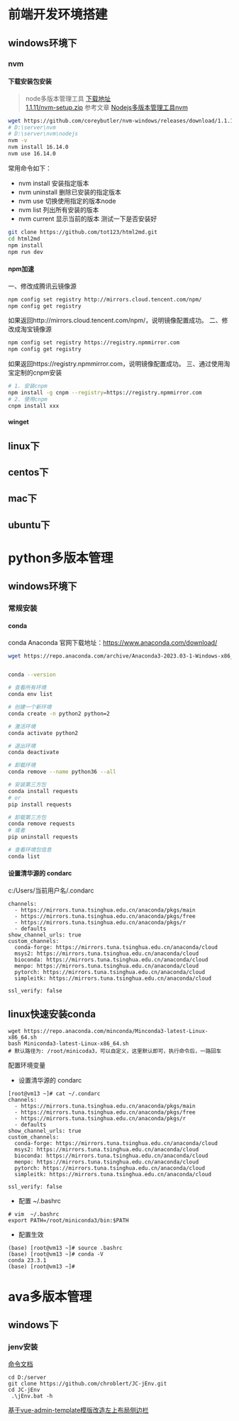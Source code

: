 # 前端开发环境搭建

## windows环境下
### nvm 
#### 下载安装包安装
> node多版本管理工具
[下载地址](https://github.com/coreybutler/nvm-windows/releases)  
[1.1.11/nvm-setup.zip](https://github.com/coreybutler/nvm-windows/releases/download/1.1.11/nvm-setup.zip)
参考文章
[Nodejs多版本管理工具nvm](https://juejin.cn/post/7076312463171387406)
```bash
wget https://github.com/coreybutler/nvm-windows/releases/download/1.1.11/nvm-setup.zip
# D:\server\nvm
# D:\server\nvm\nodejs
nvm -v
nvm install 16.14.0
nvm use 16.14.0

```
常用命令如下：
 * nvm install <version>    安装指定版本
 * nvm uninstall <version>    删除已安装的指定版本
 * nvm use <version>    切换使用指定的版本node
 * nvm list   列出所有安装的版本
 * nvm current   显示当前的版本
测试一下是否安装好
```bash
git clone https://github.com/tot123/html2md.git
cd html2md
npm install 
npm run dev

```

#### npm加速
一、修改成腾讯云镜像源
```bash
npm config set registry http://mirrors.cloud.tencent.com/npm/
npm config get registry
```
如果返回http://mirrors.cloud.tencent.com/npm/，说明镜像配置成功。 
二、修改成淘宝镜像源
```bash
npm config set registry https://registry.npmmirror.com
npm config get registry
```
如果返回https://registry.npmmirror.com，说明镜像配置成功。 
三、通过使用淘宝定制的cnpm安装
```bash
# 1. 安装cnpm
npm install -g cnpm --registry=https://registry.npmmirror.com
# 2. 使用cnpm
cnpm install xxx

```



#### winget
## linux下
## centos下
## mac下
## ubuntu下


# python多版本管理
## windows环境下
### 常规安装
#### conda
conda
Anaconda 官网下载地址：https://www.anaconda.com/download/
```bash
wget https://repo.anaconda.com/archive/Anaconda3-2023.03-1-Windows-x86_64.exe


conda --version
```

```bash
# 查看所有环境
conda env list

# 创建一个新环境
conda create -n python2 python=2

# 激活环境
conda activate python2

# 退出环境
conda deactivate

# 卸载环境
conda remove --name python36 --all

# 安装第三方包
conda install requests
# or
pip install requests

# 卸载第三方包
conda remove requests
# 或者
pip uninstall requests

# 查看环境包信息
conda list
```
#### 设置清华源的 condarc
c:/Users/当前用户名/.condarc
```
channels:
  - https://mirrors.tuna.tsinghua.edu.cn/anaconda/pkgs/main
  - https://mirrors.tuna.tsinghua.edu.cn/anaconda/pkgs/free
  - https://mirrors.tuna.tsinghua.edu.cn/anaconda/pkgs/r
  - defaults
show_channel_urls: true
custom_channels:
  conda-forge: https://mirrors.tuna.tsinghua.edu.cn/anaconda/cloud
  msys2: https://mirrors.tuna.tsinghua.edu.cn/anaconda/cloud
  bioconda: https://mirrors.tuna.tsinghua.edu.cn/anaconda/cloud
  menpo: https://mirrors.tuna.tsinghua.edu.cn/anaconda/cloud
  pytorch: https://mirrors.tuna.tsinghua.edu.cn/anaconda/cloud
  simpleitk: https://mirrors.tuna.tsinghua.edu.cn/anaconda/cloud

ssl_verify: false
```
##  linux快速安装conda
```shell
wget https://repo.anaconda.com/minconda/Minconda3-latest-Linux-x86_64.sh
bash Miniconda3-latest-Linux-x86_64.sh
# 默认路径为: /root/minicoda3，可以自定义，这里默认即可，执行命令后，一路回车

```
配置环境变量
* 设置清华源的 condarc
```shell
[root@vm13 ~]# cat ~/.condarc
channels:
  - https://mirrors.tuna.tsinghua.edu.cn/anaconda/pkgs/main
  - https://mirrors.tuna.tsinghua.edu.cn/anaconda/pkgs/free
  - https://mirrors.tuna.tsinghua.edu.cn/anaconda/pkgs/r
  - defaults
show_channel_urls: true
custom_channels:
  conda-forge: https://mirrors.tuna.tsinghua.edu.cn/anaconda/cloud
  msys2: https://mirrors.tuna.tsinghua.edu.cn/anaconda/cloud
  bioconda: https://mirrors.tuna.tsinghua.edu.cn/anaconda/cloud
  menpo: https://mirrors.tuna.tsinghua.edu.cn/anaconda/cloud
  pytorch: https://mirrors.tuna.tsinghua.edu.cn/anaconda/cloud
  simpleitk: https://mirrors.tuna.tsinghua.edu.cn/anaconda/cloud

ssl_verify: false

```
* 配置 ~/.bashrc
```shell
# vim  ~/.bashrc 
export PATH=/root/miniconda3/bin:$PATH
```
* 配置生效
```shell
(base) [root@vm13 ~]# source .bashrc 
(base) [root@vm13 ~]# conda -V
conda 23.3.1
(base) [root@vm13 ~]# 
```



# ava多版本管理
## windows下
### jenv安装
[命令文档](https://github.com/chroblert/JC-jEnv)
```shell
cd D:/server
git clone https://github.com/chroblert/JC-jEnv.git
cd JC-jEnv
 .\jEnv.bat -h
```

[基于vue-admin-template模版改造左上布局侧边栏](https://juejin.cn/post/7029231317665447967)

